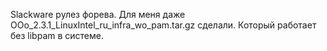 Slackware рулез форева. Для меня даже
OOo\_2.3.1\_LinuxIntel\_ru\_infra\_wo\_pam.tar.gz сделали. Который
работает без libpam в системе.
